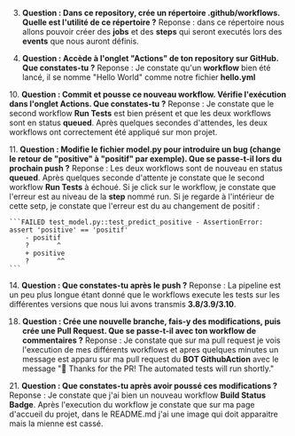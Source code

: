 3. **Question : Dans ce repository, crée un répertoire .github/workflows. Quelle est l'utilité de ce répertoire ?**
    Reponse : dans ce répertoire nous allons pouvoir créer des **jobs** et des **steps** qui seront executés lors des **events** que nous auront définis.

8.  **Question :​ Accède à l'onglet "Actions" de ton repository sur GitHub. Que constates-tu ?**
    Reponse : Je constate qu'un **workflow**  bien été lancé, il se nomme "Hello World" comme notre fichier **hello.yml** 

10.​  **Question : Commit et pousse ce nouveau workflow. Vérifie l'exécution dans l'onglet Actions.​ Que constates-tu ?​**
    Reponse : Je constate que le second workflow **Run Tests** est bien présent et que les deux workflows sont en status **queued**. Après quelques secondes d'attendes, les deux workflows ont correctement été appliqué sur mon projet. 

11.​ **Question : Modifie le fichier model.py pour introduire un bug (change le retour de "positive" à  "positif" par exemple).     Que se passe-t-il lors du prochain push ?​**
    Reponse : Les deux workflows sont de nouveau en status **queued**. Après quelques seconde d'attente je constate que le second workflow **Run Tests** à échoué. Si je click sur le workflow, je constate que l'erreur est au niveau de la **step** nommé run. Si je regarde à l'intérieur de cette setp, je constate que l'erreur est du au changement de positif : 
    
    ```FAILED test_model.py::test_predict_positive - AssertionError: assert 'positive' == 'positif'
        - positif
        ?       ^
        + positive
        ?       ^^
    ```
14.​ **Question : Que constates-tu après le push ?**
    Reponse : La pipeline est un peu plus longue étant donné que le workflows execute les tests sur les différentes versions que nous lui avons transmis **3.8/3.9/3.10**.

18. **Question : ​Crée une nouvelle branche, fais-y des modifications, puis crée une Pull Request.​ Que se passe-t-il avec ton workflow de commentaires ?**
Reponse : Je constate que sur ma pull request je vois l'execution de mes différents workflows et apres quelques minutes un message est apparu sur ma pull request du **BOT GithubAction** avec le message "👋 Thanks for the PR! The automated tests will run shortly."

21.​ **Question : Que constates-tu après avoir poussé ces modifications ?**
Reponse : Je constate que j'ai bien un nouveau workflow **Build Status Badge**. Après l'execution du workflow je constate que sur ma page d'accueil du projet, dans le README.md j'ai une image qui doit apparaitre mais la mienne est cassé.